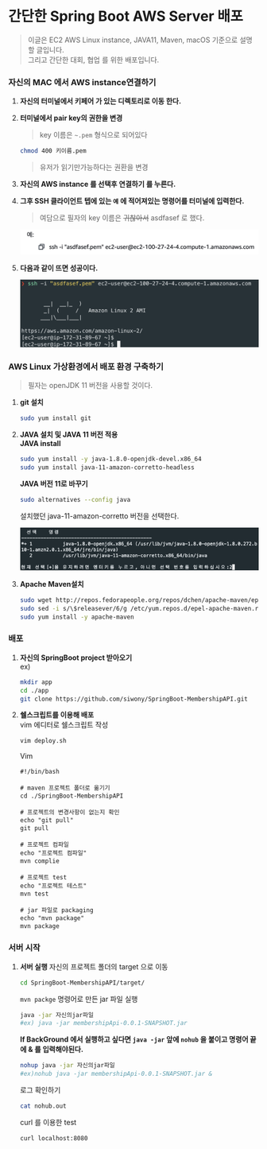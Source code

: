 # 간단한 Spring Boot AWS Server 배포
> 이글은 EC2 AWS Linux instance, JAVA11, Maven, macOS 기준으로 설명할 글입니다.  
>그리고 간단한 대회, 협업 를 위한 배포입니다.
### 자신의 MAC 에서 AWS instance연결하기
1. **자신의 터미널에서 키페어 가 있는 디렉토리로 이동 한다.**
2. **터미널에서 pair key의 권한을 변경**
    > key 이름은 ``~.pem`` 형식으로 되어있다
    ```bash
    chmod 400 키이름.pem
    ```
    > 유저가 읽기만가능하다는 권환을 변경
1. **자신의 AWS instance 를 선택후 연결하기 를 누른다.**
1. **그후 SSH 클라이언트 텝에 있는 ``예`` 에 적어져있는 명령어를 터미널에 입력한다.**
    >여담으로 필자의 key 이름은 ~~귀찮아서~~ asdfasef 로 했다. 

    <img width=500 src=./img/SSH-Connect.png>

5. **다음과 같이 뜨면 성공이다.**

    <img width=500 src=./img/success.png>

### AWS Linux 가상환경에서 배포 환경 구축하기
> 필자는 openJDK 11 버전을 사용할 것이다.
1. **git 설치**
    ```bash
    sudo yum install git
    ```
2. **JAVA 설치 및 JAVA 11 버전 적용**  
    **JAVA install**
    ```bash
    sudo yum install -y java-1.8.0-openjdk-devel.x86_64
    sudo yum install java-11-amazon-corretto-headless
    ```
    **JAVA 버전 11로 바꾸기**
    ```bash
    sudo alternatives --config java
    ```
    설치했던 java-11-amazon-corretto 버전을 선택한다.  

    <img width=600 src="./img/java-version-switch.png">
3. **Apache Maven설치**
    ```bash
    sudo wget http://repos.fedorapeople.org/repos/dchen/apache-maven/epel-apache-maven.repo -O /etc/yum.repos.d/epel-apache-maven.repo
    sudo sed -i s/\$releasever/6/g /etc/yum.repos.d/epel-apache-maven.repo
    sudo yum install -y apache-maven
    ```
### 배포
1. **자신의 SpringBoot project 받아오기**  
    ex)
    ```bash
    mkdir app
    cd ./app
    git clone https://github.com/siwony/SpringBoot-MembershipAPI.git
    ```
2. **쉘스크립트를 이용해 배포**  
    vim 에디터로 쉘스크립트 작성
    ```bash
    vim deploy.sh
    ```
    Vim
    ```
    #!/bin/bash
    
    # maven 프로젝트 폴더로 옮기기
    cd ./SpringBoot-MembershipAPI
    
    # 프로젝트의 변경사항이 없는지 확인
    echo "git pull"
    git pull
    
    # 프로젝트 컴파일
    echo "프로젝트 컴파일"
    mvn complie

    # 프로젝트 test
    echo "프로젝트 테스트"
    mvn test

    # jar 파일로 packaging
    echo "mvn package"
    mvn package
    ```
### 서버 시작
1. **서버 실행**
    자신의 프로젝트 폴더의 target 으로 이동
    ```bash
    cd SpringBoot-MembershipAPI/target/
    ```
    ``mvn packge`` 명령어로 만든 jar 파일 실행
    ```bash
    java -jar 자신의jar파일
    #ex) java -jar membershipApi-0.0.1-SNAPSHOT.jar
    ```
    **If BackGround 에서 실행하고 싶다면 ``java -jar`` 앞에 ``nohub`` 을 붙이고 명령어 끝에 & 를 입력해야된다.**
    ```bash
    nohup java -jar 자신의jar파일
    #ex)nohub java -jar membershipApi-0.0.1-SNAPSHOT.jar &
    ```
    로그 확인하기
    ```bash
    cat nohub.out
    ```
    curl 를 이용한 test
    ```bash
    curl localhost:8080
    ```
    